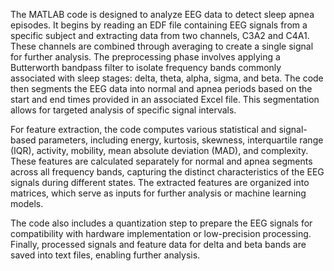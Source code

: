 The MATLAB code is designed to analyze EEG data to detect sleep apnea episodes. It begins by reading an EDF file containing EEG signals from a specific subject and extracting data from two channels, C3A2 and C4A1. These channels are combined through averaging to create a single signal for further analysis. The preprocessing phase involves applying a Butterworth bandpass filter to isolate frequency bands commonly associated with sleep stages: delta, theta, alpha, sigma, and beta. The code then segments the EEG data into normal and apnea periods based on the start and end times provided in an associated Excel file. This segmentation allows for targeted analysis of specific signal intervals.

For feature extraction, the code computes various statistical and signal-based parameters, including energy, kurtosis, skewness, interquartile range (IQR), activity, mobility, mean absolute deviation (MAD), and complexity. These features are calculated separately for normal and apnea segments across all frequency bands, capturing the distinct characteristics of the EEG signals during different states. The extracted features are organized into matrices, which serve as inputs for further analysis or machine learning models.

The code also includes a quantization step to prepare the EEG signals for compatibility with hardware implementation or low-precision processing. Finally, processed signals and feature data for delta and beta bands are saved into text files, enabling further analysis. 
